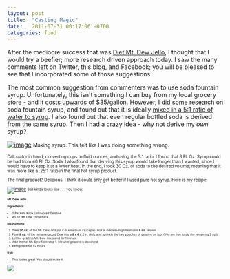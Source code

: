 ```yaml
---
layout: post
title:  "Casting Magic"
date:   2011-07-31 00:17:06 -0700
categories: food
---
```

After the mediocre success that was [Diet Mt. Dew Jello](http://eatrunco.de/food/2011/07/26/Mt-Dew-Jello.html), I thought that I would try a beefier; more research driven approach today. I saw the many comments left on Twitter, this blog, and Facebook; you will be pleased to see that I incorporated some of those suggestions.

The most common suggestion from commenters was to use soda fountain syrup. Unfortunately, this isn't something I can buy from my local grocery store - and it[ costs upwards of $35/gallon](http://www.sodabarsystem.com/index_Bag_In_Box_Syrups.htm). However, I did some research on soda fountain syrup, and found out that it is ideally [mixed in a 5:1 ratio of water to syrup](http://www.truetex.com/carbonation.htm). I also found out that even regular bottled soda is derived from the same syrup. Then I had a crazy idea - why not derive my _own_ syrup?

[![image](http://2.bp.blogspot.com/-A071GDub92o/TjDPPVpNKRI/AAAAAAAAAec/17yScT5GOMs/s320/photo1.JPG)](http://2.bp.blogspot.com/-A071GDub92o/TjDPPVpNKRI/AAAAAAAAAec/17yScT5GOMs/s1600/photo1.JPG)
<small>Making syrup. This felt like I was doing something wrong.<small>

Calculator in hand, converting cups to fluid ounces, and using the 5:1 ratio, I found that 8 Fl. Oz. Syrup could be had from 40 Fl. Oz. Soda. I also found that deriving this syrup would take longer than I wanted, since I would have to keep it at a lower heat. In the end, I took 30 Oz. of soda to the desired volume; meaning that it was more like a .25:1 ratio in the final hot syrup product.

The final product? Delicious. I think it could only get better if I used pure hot syrup. Here is my recipe:

[![image](http://4.bp.blogspot.com/-qmqJXdMmQJY/TjDPO3U1mwI/AAAAAAAAAeY/FMiogxZlTAw/s200/photo.JPG)](http://4.bp.blogspot.com/-qmqJXdMmQJY/TjDPO3U1mwI/AAAAAAAAAeY/FMiogxZlTAw/s1600/photo.JPG)
<small>Still kinda looks like . . . you know.<small>

**Mt. Dew Jello**

**Ingredients:**

*   2 Packets Knox Unflavored Gelatine
*   40 oz. Mt Dew Throwback

**Instructions:**

1.  Take **30 oz.** of the Mt. Dew, and put it in a medium saucepan. Boil at medium-high heat until&nbsp;**8 oz.** remain.
2.  Pour **8 oz.** of the remaining cold Dew into a **8 x 6 x 2** in. dish, and sprinkle the two pouches of gelatine on top. (You are free to sip the remaining 2 oz!)
3.  Let the gelatine/Mt. Dew mix stand for 1 minute.
4.  Add the hot Mt. Dew from step 1. Stir until gelatine is dissolved.
5.  Refrigerate for ~2 hours.

**tl;dr**

 - This tastes great. You should make it.

![](https://blogger.googleusercontent.com/tracker/5561990310418584251-7443738007051700713?l=basementtech.blogspot.com)
